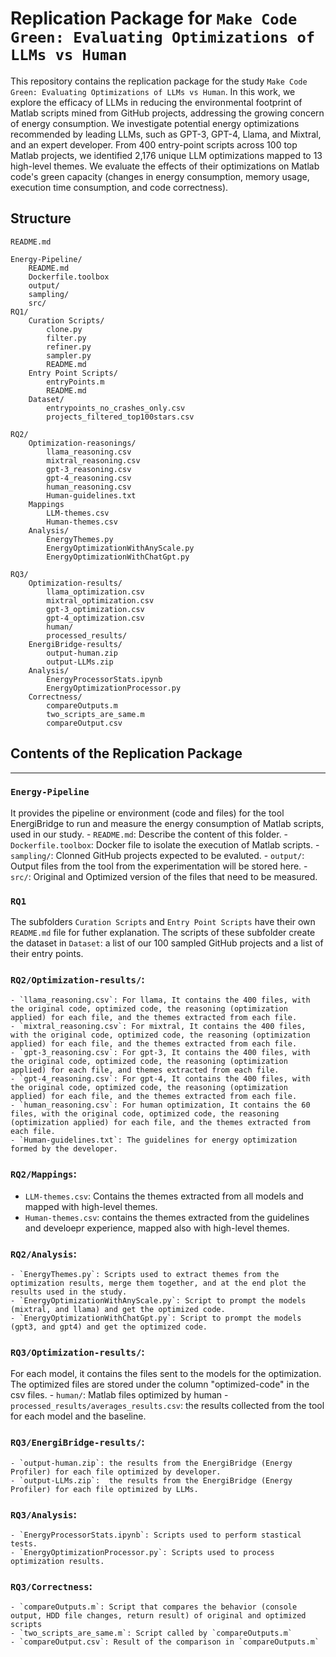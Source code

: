 # Replication Package for `Make Code Green: Evaluating Optimizations of LLMs vs Human`
This repository contains the replication package for the study `Make Code Green: Evaluating Optimizations of LLMs vs Human`.
In this work, we explore the efficacy of LLMs in reducing the environmental footprint of Matlab scripts mined from GitHub projects, addressing the growing concern of energy consumption.
We investigate potential energy optimizations recommended by leading LLMs, such as GPT-3, GPT-4, Llama, and Mixtral, and an expert developer. 
From 400 entry-point scripts across 100 top Matlab projects, we identified 2,176 unique LLM optimizations mapped to 13 high-level themes.
We evaluate the effects of their optimizations on Matlab code's green capacity (changes in energy consumption, memory usage, execution time consumption, and code correctness).

## Structure
```
README.md

Energy-Pipeline/
	README.md
	Dockerfile.toolbox
	output/
	sampling/
	src/
RQ1/
	Curation Scripts/
		clone.py
		filter.py
		refiner.py
		sampler.py
		README.md
	Entry Point Scripts/
		entryPoints.m
		README.md
	Dataset/
		entrypoints_no_crashes_only.csv
		projects_filtered_top100stars.csv
		
RQ2/
	Optimization-reasonings/
		llama_reasoning.csv
		mixtral_reasoning.csv
		gpt-3_reasoning.csv
		gpt-4_reasoning.csv
		human_reasoning.csv
		Human-guidelines.txt
	Mappings
		LLM-themes.csv
		Human-themes.csv
	Analysis/
		EnergyThemes.py
		EnergyOptimizationWithAnyScale.py
		EnergyOptimizationWithChatGpt.py

RQ3/
	Optimization-results/
		llama_optimization.csv
		mixtral_optimization.csv
		gpt-3_optimization.csv
		gpt-4_optimization.csv
		human/
		processed_results/
	EnergiBridge-results/
		output-human.zip
		output-LLMs.zip
	Analysis/
		EnergyProcessorStats.ipynb
		EnergyOptimizationProcessor.py
	Correctness/
		compareOutputs.m
		two_scripts_are_same.m
		compareOutput.csv
```

## Contents of the Replication Package
---
###  `Energy-Pipeline`
It provides the pipeline or environment (code and files) for the tool EnergiBridge to run and measure the energy consumption of Matlab scripts, used in our study.
    - `README.md`: Describe the content of this folder.
    - `Dockerfile.toolbox`:  Docker file to isolate the execution of Matlab scripts.
    - `sampling/`: Clonned GitHub projects expected to be evaluted.
    - `output/`: Output files from the tool from the experimentation will be stored here.
    - `src/`: Original and Optimized version of the files that need to be measured. 
    
###  `RQ1`
The subfolders `Curation Scripts` and `Entry Point Scripts` have their own `README.md` file for futher explanation.
The scripts of these subfolder create the dataset in `Dataset`: a list of our 100 sampled GitHub projects and a list of their entry points.

### `RQ2/Optimization-results/`:
    - `llama_reasoning.csv`: For llama, It contains the 400 files, with the original code, optimized code, the reasoning (optimization applied) for each file, and the themes extracted from each file. 
    - `mixtral_reasoning.csv`: For mixtral, It contains the 400 files, with the original code, optimized code, the reasoning (optimization applied) for each file, and the themes extracted from each file. 
    - `gpt-3_reasoning.csv`: For gpt-3, It contains the 400 files, with the original code, optimized code, the reasoning (optimization applied) for each file, and themes extracted from each file. 
    - `gpt-4_reasoning.csv`: For gpt-4, It contains the 400 files, with the original code, optimized code, the reasoning (optimization applied) for each file, and the themes extracted from each file. 
    - `human_reasoning.csv`: For human optimization, It contains the 60 files, with the original code, optimized code, the reasoning (optimization applied) for each file, and the themes extracted from each file. 
    - `Human-guidelines.txt`: The guidelines for energy optimization formed by the developer.

### `RQ2/Mappings`:
  - `LLM-themes.csv`: Contains the themes extracted from all models and mapped with high-level themes.
  - `Human-themes.csv`:  contains the themes extracted from the guidelines and develoepr experience, mapped also with high-level themes.

### `RQ2/Analysis`:
    - `EnergyThemes.py`: Scripts used to extract themes from the optimization results, merge them together, and at the end plot the results used in the study.
    - `EnergyOptimizationWithAnyScale.py`: Script to prompt the models (mixtral, and llama) and get the optimized code.
    - `EnergyOptimizationWithChatGpt.py`: Script to prompt the models (gpt3, and gpt4) and get the optimized code.

### `RQ3/Optimization-results/`: 
For each model, it contains the files sent to the models for the optimization. The optimized files are stored under the column "optimized-code" in the csv files. 
    - `human/`: Matlab files optimized by human
    - `processed_results/averages_results.csv`: the results collected from the tool for each model and the baseline.

### `RQ3/EnergiBridge-results/`:
    - `output-human.zip`: the results from the EnergiBridge (Energy Profiler) for each file optimized by developer.
    - `output-LLMs.zip`:  the results from the EnergiBridge (Energy Profiler) for each file optimized by LLMs.

### `RQ3/Analysis`:
    - `EnergyProcessorStats.ipynb`: Scripts used to perform stastical tests.
    - `EnergyOptimizationProcessor.py`: Scripts used to process optimization results.
	
### `RQ3/Correctness`:
	- `compareOutputs.m`: Script that compares the behavior (console output, HDD file changes, return result) of original and optimized scripts
	- `two_scripts_are_same.m`: Script called by `compareOutputs.m`
	- `compareOutput.csv`: Result of the comparison in `compareOutputs.m`

